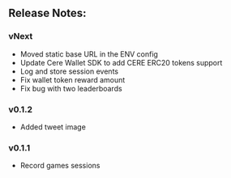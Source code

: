 ## Release Notes:

### vNext

- Moved static base URL in the ENV config
- Update Cere Wallet SDK to add CERE ERC20 tokens support
- Log and store session events
- Fix wallet token reward amount
- Fix bug with two leaderboards

### v0.1.2

- Added tweet image

### v0.1.1

- Record games sessions
